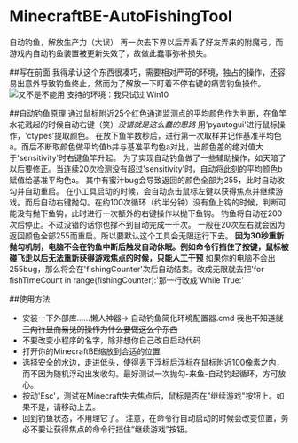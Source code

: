 # MinecraftBE-AutoFishingTool
自动钓鱼，解放生产力（大误）
再一次去下界以后弄丢了好友弄来的附魔弓，而游戏内自动钓鱼装置被更新失效了，故做此蠢事弥补损失。

##写在前面
我得承认这个东西很凑巧，需要相对严苛的环境，独占的操作，还容易出意外导致钓鱼终止，然而为了解放一下盯着不停右键的痛苦钓鱼操作。
![又不是不能用](https://timgsa.baidu.com/timg?image&quality=80&size=b9999_10000&sec=1595955470235&di=022176a7e5d283642446ecca672a93cb&imgtype=0&src=http%3A%2F%2Fbbs-static.smartisan.cn%2Fdata%2Fattachment%2Fforum%2F201811%2F23%2F185450dmavxh9r5ebbn1ez.jpg)
支持的环境：我只试过 Win10

##自动钓鱼原理
通过鼠标附近25个红色通道监测点的平均颜色作为判断，在鱼竿水花溅起的时候自动右键（笑）~~*没错就是这么蠢的思路*~~
用'pyautogui'进行鼠标操作，'ctypes'提取颜色。
在放下鱼竿数秒后，进行第一次取样并记作基准平均色a。而后不断取颜色做平均值b并与基准平均色a对比，当颜色差的绝对值大于'sensitivity'时右键鱼竿升起。
为了实现自动钓鱼做了一些辅助操作，如天暗了以后要修正。当连续20次检测没有超过'sensitivity'时，自动将此刻的平均颜色b赋值给基准平均色a。
其中有蜜汁bug会导致返回的颜色全部为255，此时自动收勾并自动重启。
在小工具启动的时候，会自动点击鼠标左键以获得焦点并继续游戏。而后自动右键抛勾。在约100次循环（约半分钟）没有鱼上钩的时候，判断可能没有抛下鱼钩，此时进行一次额外的右键操作以抛下鱼钩。
钓鱼将自动在200次后停止。不过没错的话你也撑不到自动完成一千次。
一般在20次左右就会因为返回颜色全部255而重启。所以要默认这个工具会无限运行下去。
**因为30秒重新抛勾机制，电脑不会在钓鱼中断后触发自动休眠。例如命令行挡住了按键，鼠标被碰飞走以后无法重新获得游戏焦点的时候，只能人工干预**
如果你的电脑不会出255bug，那么将会在'fishingCounter'次后自动结束。改成无限就去把'for fishTimeCount in range(fishingCounter):'那一行改成'While True:'

##使用方法
- 安装一下外部库……懒人神器→ 自动钓鱼简化环境配置器.cmd ~~我也不知道就三两行显而易见的操作为什么要做这么个东西~~
- 不要改变小程序的名字，除非想你自己改自启动代码
- 打开你的MinecraftBE缩放到合适的位置
- 选择安全的水边，走进低头，使得丢下浮标后浮标在鼠标附近100像素之内，而不因为随机浮动出发收勾。最好测试一次抛勾-来鱼-自动钓起循环，方可放心。
- 按动'Esc'，测试在Minecraft失去焦点后，鼠标是否在"继续游戏"按钮上。如果不是，请移动上去。
- 回到钓鱼状态，不用理它了。
注意，在命令行自动启动的时候会改变位置，务必不要让获得焦点的命令行挡住“继续游戏”按钮。
